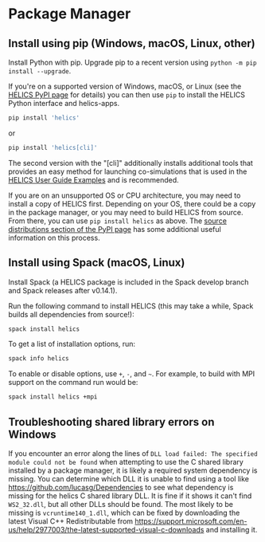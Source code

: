 # Package Manager

## Install using pip (Windows, macOS, Linux, other)

Install Python with pip. Upgrade pip to a recent version using `python -m pip install --upgrade`.

If you're on a supported version of Windows, macOS, or Linux (see the [HELICS PyPI page](https://pypi.org/project/helics/) for details) you can then use `pip` to install the HELICS Python interface and helics-apps.

```bash
pip install 'helics'
```

or

```bash
pip install 'helics[cli]'
```

The second version with the "[cli]" additionally installs additional tools that provides an easy method for launching co-simulations that is used in the [HELICS User Guide Examples](../examples/examples_index.md) and is recommended.

If you are on an unsupported OS or CPU architecture, you may need to install a copy of HELICS first.
Depending on your OS, there could be a copy in the package manager, or you may need to build HELICS from source.
From there, you can use `pip install helics` as above.
The [source distributions section of the PyPI page](https://pypi.org/project/helics/) has some additional useful information on this process.

## Install using Spack (macOS, Linux)

Install Spack (a HELICS package is included in the Spack develop branch and Spack releases after v0.14.1).

Run the following command to install HELICS (this may take a while, Spack builds all dependencies from source!):

```bash
spack install helics
```

To get a list of installation options, run:

```bash
spack info helics
```

To enable or disable options, use `+`, `-`, and `~`. For example, to build with MPI support on the command run would be:

```bash
spack install helics +mpi
```

## Troubleshooting shared library errors on Windows

If you encounter an error along the lines of `DLL load failed: The specified module could not be found` when attempting to use the C shared library installed by a package manager, it is likely a required system dependency is missing. You can determine which DLL it is unable to find using a tool like <https://github.com/lucasg/Dependencies> to see what dependency is missing for the helics C shared library DLL. It is fine if it shows it can't find `WS2_32.dll`, but all other DLLs should be found.
The most likely to be missing is `vcruntime140_1.dll`, which can be fixed by downloading the latest Visual C++ Redistributable from <https://support.microsoft.com/en-us/help/2977003/the-latest-supported-visual-c-downloads> and installing it.
